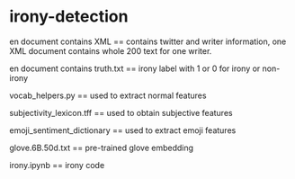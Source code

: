 # irony-detection
en document contains XML == contains twitter and writer information, one XML document contains whole 200 text for one writer.

en document contains truth.txt == irony label with 1 or 0 for irony or non-irony

vocab_helpers.py == used to extract normal features

subjectivity_lexicon.tff == used to obtain subjective features

emoji_sentiment_dictionary == used to extract emoji features

glove.6B.50d.txt == pre-trained glove embedding

irony.ipynb == irony code
